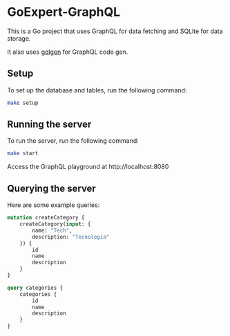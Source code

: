 # GoExpert-GraphQL

This is a Go project that uses GraphQL for data fetching and SQLite for data storage.

It also uses [gqlgen](https://gqlgen.com) for GraphQL code gen.

## Setup

To set up the database and tables, run the following command:


```bash
make setup
```

## Running the server

To run the server, run the following command:

```bash
make start
```

Access the GraphQL playground at http://localhost:8080

## Querying the server

Here are some example queries:

```graphql
mutation createCategory {
    createCategory(input: {
        name: "Tech",
        description: "Tecnologia"
    }) {
        id
        name
        description
    }
}

query categories {
    categories {
        id
        name
        description
    }
}
```